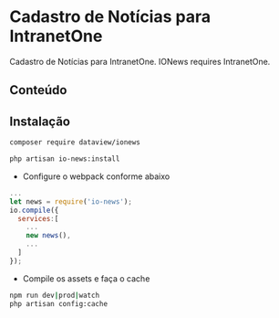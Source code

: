 
# Cadastro de Notícias para IntranetOne
Cadastro de Notícias para IntranetOne. IONews requires IntranetOne.
## Conteúdo
 
## Instalação

```sh
composer require dataview/ionews
```
```sh
php artisan io-news:install
```

- Configure o webpack conforme abaixo 
```js
...
let news = require('io-news');
io.compile({
  services:[
    ...
    new news(),
    ...
  ]
});

```
- Compile os assets e faça o cache
```sh
npm run dev|prod|watch
php artisan config:cache
```
